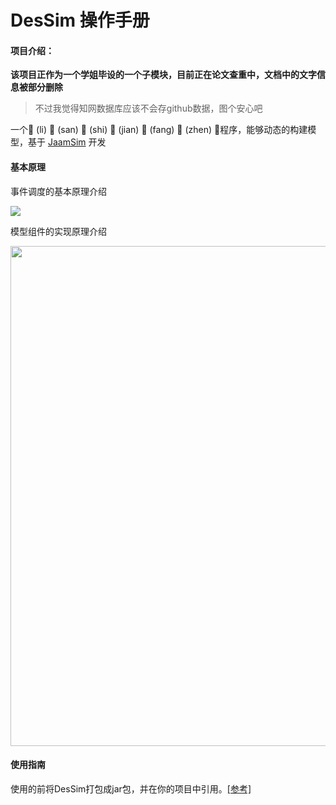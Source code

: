 # DesSim 操作手册

#### 项目介绍：

**该项目正作为一个学姐毕设的一个子模块，目前正在论文查重中，文档中的文字信息被部分删除**
> 不过我觉得知网数据库应该不会存github数据，图个安心吧


一个🎈 (li) 🎐 (san) 🎉 (shi) 🎨 (jian) 🥼 (fang) 🎃 (zhen) 💎程序，能够动态的构建模型，基于 [JaamSim](https://github.com/jaamsim/jaamsim) 开发



#### 基本原理
事件调度的基本原理介绍

![](https://zhanyeye-img.oss-accelerate.aliyuncs.com/20210205144224.png)

模型组件的实现原理介绍  

 <img width="800px" src="https://zhanyeye-img.oss-accelerate.aliyuncs.com/20210218123803.png">


#### 使用指南
使用的前将DesSim打包成jar包，并在你的项目中引用。[[参考]](https://www.jianshu.com/p/257dcca702f7)

